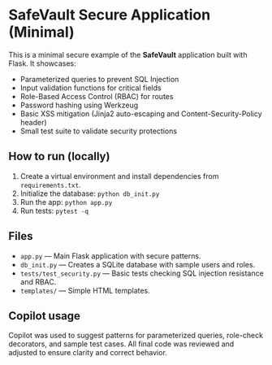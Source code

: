 # SafeVault Secure Application (Minimal)

This is a minimal secure example of the **SafeVault** application built with Flask.
It showcases:
- Parameterized queries to prevent SQL Injection
- Input validation functions for critical fields
- Role-Based Access Control (RBAC) for routes
- Password hashing using Werkzeug
- Basic XSS mitigation (Jinja2 auto-escaping and Content-Security-Policy header)
- Small test suite to validate security protections

## How to run (locally)
1. Create a virtual environment and install dependencies from `requirements.txt`.
2. Initialize the database: `python db_init.py`
3. Run the app: `python app.py`
4. Run tests: `pytest -q`

## Files
- `app.py` — Main Flask application with secure patterns.
- `db_init.py` — Creates a SQLite database with sample users and roles.
- `tests/test_security.py` — Basic tests checking SQL injection resistance and RBAC.
- `templates/` — Simple HTML templates.

## Copilot usage
Copilot was used to suggest patterns for parameterized queries, role-check decorators, and sample test cases. All final code was reviewed and adjusted to ensure clarity and correct behavior.

